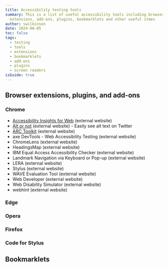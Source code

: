 ```yaml
---
title: Accessibility testing tools
summary: This is a list of useful accessibility tools including browser
  extensions, add-ons, plugins, bookmarklets and other useful itmes
author: swilkinson
date: 2024-08-05
toc: false
tags:
  - testing
  - tools
  - extensions
  - bookmarklets
  - add-ons
  - plugins
  - screen readers
isGuide: true
---
```

## Browser extensions, plugins, and add-ons

### Chrome

* [Accessibility Insights for Web](https://chromewebstore.google.com/detail/accessibility-insights-fo/pbjjkligggfmakdaogkfomddhfmpjeni) (external website)
* [Alt or not](https://chromewebstore.google.com/detail/alt-or-not/bhbbijphceaijfpppmdjmjalnogkhamc) (external website) - Easily see alt text on Twitter
* [ARC Toolkit](https://chromewebstore.google.com/detail/arc-toolkit/chdkkkccnlfncngelccgbgfmjebmkmce) (external website)
* axe DevTools - Web Accessibility Testing (external website)
* ChromeLens (external website)
* HeadingsMap (external website)
* IBM Equal Access Accessibility Checker (external website)
* Landmark Navigation via Keyboard or Pop-up (external website)
* LERA (external website)
* Stylus (external website)
* WAVE Evaluation Tool (external website)
* Web Developer (external website)
* Web Disability Simulator (external website)
* webhint (external website)

### Edge

### Opera

### Firefox

### Code for Stylus



## Bookmarklets
